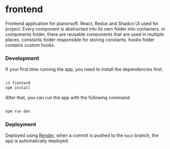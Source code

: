 # frontend

Frontend application for planorsoft. React, Redux and Shadcn UI used for project. Every component is abstracted into its own folder into containers. in components folder, there are reusable components that are used in multiple places. constants folder responsible for storing constants. hooks folder contains custom hooks.

### Development

If your first time running the app, you need to install the dependencies first.

```bash

cd frontend
npm install

```

After that, you can run the app with the following command.

```bash

npm run dev

```


### Deployment

Deployed using [Render](https://render.com/), when a commit is pushed to the `main` branch, the app is automatically deployed.